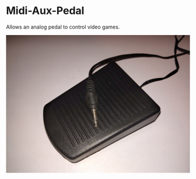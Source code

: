 # Midi-Aux-Pedal
 Allows an analog pedal to control video games.

![Analog Foot Pedal](./Pedal.jpg)
